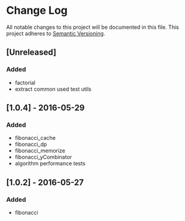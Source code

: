 # Change Log
All notable changes to this project will be documented in this file.
This project adheres to [Semantic Versioning](http://semver.org/).

## [Unreleased]
### Added
- factorial
- extract common used test utils

## [1.0.4] - 2016-05-29
### Added
- fibonacci_cache
- fibonacci_dp
- fibonacci_memorize
- fibonacci_yCombinator
- algorithm performance tests

## [1.0.2] - 2016-05-27
### Added
- fibonacci